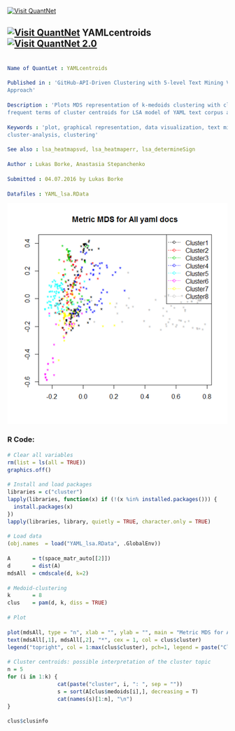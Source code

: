 
[<img src="https://github.com/QuantLet/Styleguide-and-FAQ/blob/master/pictures/banner.png" width="880" alt="Visit QuantNet">](http://quantlet.de/index.php?p=info)

## [<img src="https://github.com/QuantLet/Styleguide-and-Validation-procedure/blob/master/pictures/qloqo.png" alt="Visit QuantNet">](http://quantlet.de/) **YAMLcentroids** [<img src="https://github.com/QuantLet/Styleguide-and-Validation-procedure/blob/master/pictures/QN2.png" width="60" alt="Visit QuantNet 2.0">](http://quantlet.de/d3/ia)

```yaml

Name of QuantLet : YAMLcentroids

Published in : 'GitHub-API-Driven Clustering with 5-level Text Mining Validation Pipeline: R based
Approach'

Description : 'Plots MDS representation of k-medoids clustering with clusterlabeling via the most
frequent terms of cluster centroids for LSA model of YAML text corpus and gives some cluster info.'

Keywords : 'plot, graphical representation, data visualization, text mining, svd, MDS,
cluster-analysis, clustering'

See also : lsa_heatmapsvd, lsa_heatmaperr, lsa_determineSign

Author : Lukas Borke, Anastasia Stepanchenko

Submitted : 04.07.2016 by Lukas Borke

Datafiles : YAML_lsa.RData

```

![Picture1](YAMLcentroids.png)


### R Code:
```r
# Clear all variables
rm(list = ls(all = TRUE))
graphics.off()

# Install and load packages
libraries = c("cluster")
lapply(libraries, function(x) if (!(x %in% installed.packages())) {
  install.packages(x)
})
lapply(libraries, library, quietly = TRUE, character.only = TRUE)

# Load data
(obj.names  = load("YAML_lsa.RData", .GlobalEnv))

A       = t(space_matr_auto[[2]])
d       = dist(A)
mdsAll  = cmdscale(d, k=2)

# Medoid-clustering
k       = 8
clus    = pam(d, k, diss = TRUE)

# Plot

plot(mdsAll, type = "n", xlab = "", ylab = "", main = "Metric MDS for All yaml docs")
text(mdsAll[,1], mdsAll[,2], "*", cex = 1, col = clus$cluster)
legend("topright", col = 1:max(clus$cluster), pch=1, legend = paste("Cluster", 1:max(clus$cluster), sep = ""), lty = 3)

# Cluster centroids: possible interpretation of the cluster topic
n = 5
for (i in 1:k) {
                cat(paste("cluster", i, ": ", sep = ""))
                s = sort(A[clus$medoids[i],], decreasing = T)
                cat(names(s)[1:n], "\n")
}

clus$clusinfo

```
